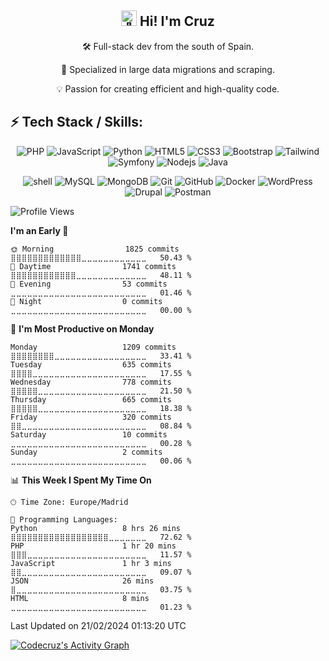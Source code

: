 <h2 align="center">
  <picture>
  <source srcset="https://fonts.gstatic.com/s/e/notoemoji/latest/1f44b/512.webp" type="image/webp">
  <img src="https://fonts.gstatic.com/s/e/notoemoji/latest/1f44b/512.gif" alt="👋" width="25" height="25">
</picture> Hi! I'm Cruz
</h2>

<p align="center">
  🛠️ Full-stack dev from the south of Spain.
</p>
<p align="center">
📃 Specialized in large data migrations and scraping.
</p>
<p align="center">
💡 Passion for creating efficient and high-quality code.
</p>

## ⚡ Tech Stack / Skills:

<div align="center">
  
![PHP](https://img.shields.io/badge/-PHP-232531?style=flat&logo=php)
![JavaScript](https://img.shields.io/badge/-JavaScript-323330?style=flat&logo=javascript)
![Python](https://img.shields.io/badge/-Python-ffe66a?style=flat&logo=python)
![HTML5](https://img.shields.io/badge/-HTML5-E34F26?style=flat&logo=html5&logoColor=white)
![CSS3](https://img.shields.io/badge/-CSS3-1572B6?style=flat&logo=css3)
![Bootstrap](https://img.shields.io/badge/-Bootstrap-whitesmoke?style=flat&logo=bootstrap)
![Tailwind](https://img.shields.io/badge/-Tailwind-f8fafc?style=flat&logo=tailwindcss)
![Symfony](https://img.shields.io/badge/-Symfony-1f242c?style=flat&logo=symfony)
![Nodejs](https://img.shields.io/badge/-Nodejs-323330?style=flat&logo=Node.js)
![Java](https://img.shields.io/badge/-java-800000?style=flat&logo=oracle)

</div>

<div align="center">
  
![shell](https://img.shields.io/badge/-shell-323330?style=flat&logo=shell)
![MySQL](https://img.shields.io/badge/-MySQL-fefefe?style=flat&logo=mysql)
![MongoDB](https://img.shields.io/badge/-MongoDB-c2ffd0?style=flat&logo=mongodb)
![Git](https://img.shields.io/badge/-Git-323330?style=flat&logo=git)
![GitHub](https://img.shields.io/badge/-GitHub-181717?style=flat&logo=github)
![Docker](https://img.shields.io/badge/-Docker-daf5ff?style=flat&logo=docker)
![WordPress](https://img.shields.io/badge/-WordPress-323330?style=flat&logo=wordpress)
![Drupal](https://img.shields.io/badge/-Drupal-00173a?style=flat&logo=drupal)
![Postman](https://img.shields.io/badge/-Postman-ffdec9?style=flat&logo=postman)

</div>

<!--START_SECTION:waka-->
![Profile Views](http://img.shields.io/badge/Profile%20Views-81-blue)

**I'm an Early 🐤** 

```text
🌞 Morning                1825 commits        ⣿⣿⣿⣿⣿⣿⣿⣿⣿⣿⣿⣿⣿⣀⣀⣀⣀⣀⣀⣀⣀⣀⣀⣀⣀   50.43 % 
🌆 Daytime                1741 commits        ⣿⣿⣿⣿⣿⣿⣿⣿⣿⣿⣿⣿⣀⣀⣀⣀⣀⣀⣀⣀⣀⣀⣀⣀⣀   48.11 % 
🌃 Evening                53 commits          ⣀⣀⣀⣀⣀⣀⣀⣀⣀⣀⣀⣀⣀⣀⣀⣀⣀⣀⣀⣀⣀⣀⣀⣀⣀   01.46 % 
🌙 Night                  0 commits           ⣀⣀⣀⣀⣀⣀⣀⣀⣀⣀⣀⣀⣀⣀⣀⣀⣀⣀⣀⣀⣀⣀⣀⣀⣀   00.00 % 
```
📅 **I'm Most Productive on Monday** 

```text
Monday                   1209 commits        ⣿⣿⣿⣿⣿⣿⣿⣿⣀⣀⣀⣀⣀⣀⣀⣀⣀⣀⣀⣀⣀⣀⣀⣀⣀   33.41 % 
Tuesday                  635 commits         ⣿⣿⣿⣿⣀⣀⣀⣀⣀⣀⣀⣀⣀⣀⣀⣀⣀⣀⣀⣀⣀⣀⣀⣀⣀   17.55 % 
Wednesday                778 commits         ⣿⣿⣿⣿⣿⣀⣀⣀⣀⣀⣀⣀⣀⣀⣀⣀⣀⣀⣀⣀⣀⣀⣀⣀⣀   21.50 % 
Thursday                 665 commits         ⣿⣿⣿⣿⣿⣀⣀⣀⣀⣀⣀⣀⣀⣀⣀⣀⣀⣀⣀⣀⣀⣀⣀⣀⣀   18.38 % 
Friday                   320 commits         ⣿⣿⣀⣀⣀⣀⣀⣀⣀⣀⣀⣀⣀⣀⣀⣀⣀⣀⣀⣀⣀⣀⣀⣀⣀   08.84 % 
Saturday                 10 commits          ⣀⣀⣀⣀⣀⣀⣀⣀⣀⣀⣀⣀⣀⣀⣀⣀⣀⣀⣀⣀⣀⣀⣀⣀⣀   00.28 % 
Sunday                   2 commits           ⣀⣀⣀⣀⣀⣀⣀⣀⣀⣀⣀⣀⣀⣀⣀⣀⣀⣀⣀⣀⣀⣀⣀⣀⣀   00.06 % 
```


📊 **This Week I Spent My Time On** 

```text
🕑︎ Time Zone: Europe/Madrid

💬 Programming Languages: 
Python                   8 hrs 26 mins       ⣿⣿⣿⣿⣿⣿⣿⣿⣿⣿⣿⣿⣿⣿⣿⣿⣿⣿⣀⣀⣀⣀⣀⣀⣀   72.62 % 
PHP                      1 hr 20 mins        ⣿⣿⣿⣀⣀⣀⣀⣀⣀⣀⣀⣀⣀⣀⣀⣀⣀⣀⣀⣀⣀⣀⣀⣀⣀   11.57 % 
JavaScript               1 hr 3 mins         ⣿⣿⣀⣀⣀⣀⣀⣀⣀⣀⣀⣀⣀⣀⣀⣀⣀⣀⣀⣀⣀⣀⣀⣀⣀   09.07 % 
JSON                     26 mins             ⣿⣀⣀⣀⣀⣀⣀⣀⣀⣀⣀⣀⣀⣀⣀⣀⣀⣀⣀⣀⣀⣀⣀⣀⣀   03.75 % 
HTML                     8 mins              ⣀⣀⣀⣀⣀⣀⣀⣀⣀⣀⣀⣀⣀⣀⣀⣀⣀⣀⣀⣀⣀⣀⣀⣀⣀   01.23 % 
```


 Last Updated on 21/02/2024 01:13:20 UTC
<!--END_SECTION:waka-->


<!-- https://github.com/ashutosh00710/github-readme-activity-graph -->
  <a href="https://github.com/ashutosh00710/github-readme-activity-graph"><img alt="Codecruz's Activity Graph" src="https://github-readme-activity-graph.vercel.app/graph/?username=codecruz&bg_color=1F222E&color=F8D866&line=175F83&point=FFFFFF&hide_border=false" /></a>

